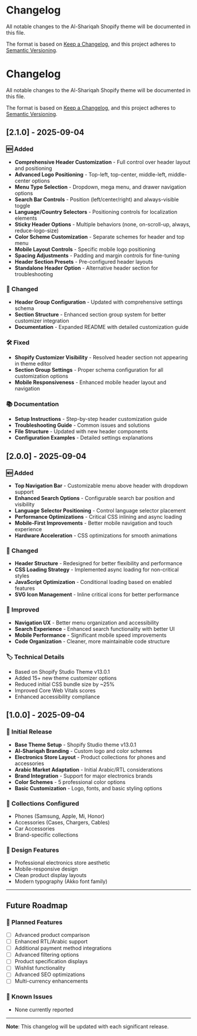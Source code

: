 # Changelog

All notable changes to the Al-Shariqah Shopify theme will be documented in this file.

The format is based on [Keep a Changelog](https://keepachangelog.com/en/1.0.0/),
and this project adheres to [Semantic Versioning](https://semver.org/spec/v2.0.0.html).

# Changelog

All notable changes to the Al-Shariqah Shopify theme will be documented in this file.

The format is based on [Keep a Changelog](https://keepachangelog.com/en/1.0.0/),
and this project adheres to [Semantic Versioning](https://semver.org/spec/v2.0.0.html).

## [2.1.0] - 2025-09-04

### 🆕 Added
- **Comprehensive Header Customization** - Full control over header layout and positioning
- **Advanced Logo Positioning** - Top-left, top-center, middle-left, middle-center options
- **Menu Type Selection** - Dropdown, mega menu, and drawer navigation options
- **Search Bar Controls** - Position (left/center/right) and always-visible toggle
- **Language/Country Selectors** - Positioning controls for localization elements
- **Sticky Header Options** - Multiple behaviors (none, on-scroll-up, always, reduce-logo-size)
- **Color Scheme Customization** - Separate schemes for header and top menu
- **Mobile Layout Controls** - Specific mobile logo positioning
- **Spacing Adjustments** - Padding and margin controls for fine-tuning
- **Header Section Presets** - Pre-configured header layouts
- **Standalone Header Option** - Alternative header section for troubleshooting

### 🔧 Changed
- **Header Group Configuration** - Updated with comprehensive settings schema
- **Section Structure** - Enhanced section group system for better customizer integration
- **Documentation** - Expanded README with detailed customization guide

### 🛠️ Fixed
- **Shopify Customizer Visibility** - Resolved header section not appearing in theme editor
- **Section Group Settings** - Proper schema configuration for all customization options
- **Mobile Responsiveness** - Enhanced mobile header layout and navigation

### 📚 Documentation
- **Setup Instructions** - Step-by-step header customization guide
- **Troubleshooting Guide** - Common issues and solutions
- **File Structure** - Updated with new header components
- **Configuration Examples** - Detailed settings explanations

## [2.0.0] - 2025-09-04

### 🆕 Added
- **Top Navigation Bar** - Customizable menu above header with dropdown support
- **Enhanced Search Options** - Configurable search bar position and visibility
- **Language Selector Positioning** - Control language selector placement
- **Performance Optimizations** - Critical CSS inlining and async loading
- **Mobile-First Improvements** - Better mobile navigation and touch experience
- **Hardware Acceleration** - CSS optimizations for smooth animations

### 🔧 Changed
- **Header Structure** - Redesigned for better flexibility and performance
- **CSS Loading Strategy** - Implemented async loading for non-critical styles
- **JavaScript Optimization** - Conditional loading based on enabled features
- **SVG Icon Management** - Inline critical icons for better performance

### 🎨 Improved
- **Navigation UX** - Better menu organization and accessibility
- **Search Experience** - Enhanced search functionality with better UI
- **Mobile Performance** - Significant mobile speed improvements
- **Code Organization** - Cleaner, more maintainable code structure

### 🏷️ Technical Details
- Based on Shopify Studio Theme v13.0.1
- Added 15+ new theme customizer options
- Reduced initial CSS bundle size by ~25%
- Improved Core Web Vitals scores
- Enhanced accessibility compliance

## [1.0.0] - 2025-09-04

### 🎉 Initial Release
- **Base Theme Setup** - Shopify Studio theme v13.0.1
- **Al-Shariqah Branding** - Custom logo and color schemes
- **Electronics Store Layout** - Product collections for phones and accessories
- **Arabic Market Adaptation** - Initial Arabic/RTL considerations
- **Brand Integration** - Support for major electronics brands
- **Color Schemes** - 5 professional color options
- **Basic Customization** - Logo, fonts, and basic styling options

### 📱 Collections Configured
- Phones (Samsung, Apple, Mi, Honor)
- Accessories (Cases, Chargers, Cables)
- Car Accessories
- Brand-specific collections

### 🎨 Design Features
- Professional electronics store aesthetic
- Mobile-responsive design
- Clean product display layouts
- Modern typography (Akko font family)

---

## Future Roadmap

### 🔮 Planned Features
- [ ] Advanced product comparison
- [ ] Enhanced RTL/Arabic support
- [ ] Additional payment method integrations
- [ ] Advanced filtering options
- [ ] Product specification displays
- [ ] Wishlist functionality
- [ ] Advanced SEO optimizations
- [ ] Multi-currency enhancements

### 🐛 Known Issues
- None currently reported

---

**Note**: This changelog will be updated with each significant release.
